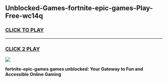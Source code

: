 
## Unblocked-Games-fortnite-epic-games-Play-Free-wc14q
<h3>
<a href="https://premium76.site?title=fortnite-epic-games&ref=15A">CLICK TO PLAY</a></h3>
<hr>

<h3>
<a href="https://premium76.site?title=fortnite-epic-games&ref=15A">CLICK 2 PLAY</a>
  
</h3>

<a href="https://premium76.site?title=fortnite-epic-games&ref=15A"><img src="https://clearcache.store/games.png"></a>


**fortnite-epic-games games unblocked: Your Gateway to Fun and Accessible Online Gaming**
